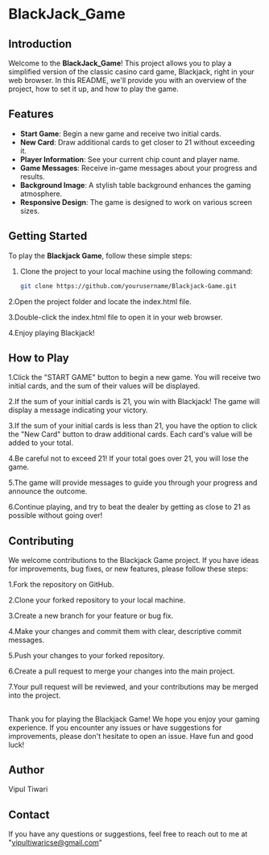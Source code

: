 # BlackJack_Game



## Introduction

Welcome to the **BlackJack_Game**! This project allows you to play a simplified version of the classic casino card game, Blackjack, right in your web browser. In this README, we'll provide you with an overview of the project, how to set it up, and how to play the game.

## Features

- **Start Game**: Begin a new game and receive two initial cards.
- **New Card**: Draw additional cards to get closer to 21 without exceeding it.
- **Player Information**: See your current chip count and player name.
- **Game Messages**: Receive in-game messages about your progress and results.
- **Background Image**: A stylish table background enhances the gaming atmosphere.
- **Responsive Design**: The game is designed to work on various screen sizes.

## Getting Started

To play the **Blackjack Game**, follow these simple steps:

1. Clone the project to your local machine using the following command:
   ```bash
   git clone https://github.com/yourusername/Blackjack-Game.git

2.Open the project folder and locate the index.html file.

3.Double-click the index.html file to open it in your web browser.

4.Enjoy playing Blackjack!

## How to Play

1.Click the "START GAME" button to begin a new game. You will receive two initial cards, and the sum of their values will be displayed.

2.If the sum of your initial cards is 21, you win with Blackjack! The game will display a message indicating your victory.

3.If the sum of your initial cards is less than 21, you have the option to click the "New Card" button to draw additional cards. Each card's value will be added to your total.

4.Be careful not to exceed 21! If your total goes over 21, you will lose the game.

5.The game will provide messages to guide you through your progress and announce the outcome.

6.Continue playing, and try to beat the dealer by getting as close to 21 as possible without going over!

## Contributing
We welcome contributions to the Blackjack Game project. If you have ideas for improvements, bug fixes, or new features, please follow these steps:

1.Fork the repository on GitHub.

2.Clone your forked repository to your local machine.

3.Create a new branch for your feature or bug fix.

4.Make your changes and commit them with clear, descriptive commit messages.

5.Push your changes to your forked repository.

6.Create a pull request to merge your changes into the main project.

7.Your pull request will be reviewed, and your contributions may be merged into the project.

##
Thank you for playing the Blackjack Game! We hope you enjoy your gaming experience. If you encounter any issues or have suggestions for improvements, please don't hesitate to open an issue. Have fun and good luck!

## Author
Vipul Tiwari

## Contact
If you have any questions or suggestions, feel free to reach out to me at "vipultiwaricse@gmail.com"







